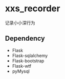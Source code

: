 # xxs_recorder
记录小小深行为

## Dependency
* Flask
* Flask-sqlalchemy
* Flask-bootstrap
* Flask-wtf
* pyMysql
